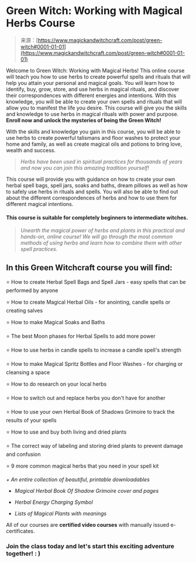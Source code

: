 <!--yml
category: 未分类
date: 2024-06-12 18:32:08
-->

# Green Witch: Working with Magical Herbs Course

> 来源：[https://www.magickandwitchcraft.com/post/green-witch#0001-01-01](https://www.magickandwitchcraft.com/post/green-witch#0001-01-01)

Welcome to Green Witch: Working with Magical Herbs! This online course will teach you how to use herbs to create powerful spells and rituals that will help you attain your personal and magical goals. You will learn how to identify, buy, grow, store, and use herbs in magical rituals, and discover their correspondences with different energies and intentions. With this knowledge, you will be able to create your own spells and rituals that will allow you to manifest the life you desire. This course will give you the skills and knowledge to use herbs in magical rituals with power and purpose. **Enroll now and unlock the mysteries of being the Green Witch!**

With the skills and knowledge you gain in this course, you will be able to use herbs to create powerful talismans and floor washes to protect your home and family, as well as create magical oils and potions to bring love, wealth and success.

> *Herbs have been used in spiritual practices for thousands of years and now you can join this amazing tradition yourself!*

This course will provide you with guidance on how to create your own herbal spell bags, spell jars, soaks and baths, dream pillows as well as how to safely use herbs in rituals and spells. You will also be able to find out about the different correspondences of herbs and how to use them for different magical intentions.

#### This course is suitable for completely beginners to intermediate witches.

> *Unearth the magical power of herbs and plants in this practical and hands-on, online course! We will go through the most common methods of using herbs and learn how to combine them with other spell practices.*

## In this Green Witchcraft course you will find:

⭐ How to create Herbal Spell Bags and Spell Jars - easy spells that can be performed by anyone

⭐ How to create Magical Herbal Oils - for anointing, candle spells or creating salves

⭐ How to make Magical Soaks and Baths

⭐ The best Moon phases for Herbal Spells to add more power

⭐ How to use herbs in candle spells to increase a candle spell's strength

⭐ How to make Magical Spritz Bottles and Floor Washes - for charging or cleansing a space

⭐ How to do research on your local herbs

⭐ How to switch out and replace herbs you don't have for another

⭐ How to use your own Herbal Book of Shadows Grimoire to track the results of your spells

⭐ How to use and buy both living and dried plants

⭐ The correct way of labeling and storing dried plants to prevent damage and confusion

⭐ 9 more common magical herbs that you need in your spell kit

*+ An entire collection of beautiful, printable downloadables*

*   *Magical Herbal Book Of Shadow Grimoire cover and pages*

*   *Herbal Energy Charging Symbol*

*   *Lists of Magical Plants with meanings*

All of our courses are **certified video courses** with manually issued e-certificates.

### Join the class today and let's start this exciting adventure together! : )